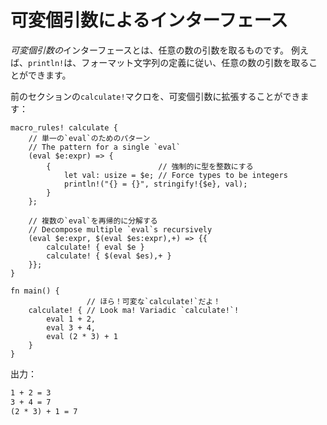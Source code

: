 <!--
# Variadic Interfaces
-->
# 可変個引数によるインターフェース

<!--
A _variadic_ interface takes an arbitrary number of arguments. For example,
`println!` can take an arbitrary number of arguments, as determined by the
format string.
-->
*可変個引数の*インターフェースとは、任意の数の引数を取るものです。
例えば、`println!`は、フォーマット文字列の定義に従い、任意の数の引数を取ることができます。

<!--
We can extend our `calculate!` macro from the previous section to be variadic:
-->
前のセクションの`calculate!`マクロを、可変個引数に拡張することができます：

```rust,editable
macro_rules! calculate {
    // 単一の`eval`のためのパターン
    // The pattern for a single `eval`
    (eval $e:expr) => {
        {                        // 強制的に型を整数にする
            let val: usize = $e; // Force types to be integers
            println!("{} = {}", stringify!{$e}, val);
        }
    };

    // 複数の`eval`を再帰的に分解する
    // Decompose multiple `eval`s recursively
    (eval $e:expr, $(eval $es:expr),+) => {{
        calculate! { eval $e }
        calculate! { $(eval $es),+ }
    }};
}

fn main() {
                 // ほら！可変な`calculate!`だよ！
    calculate! { // Look ma! Variadic `calculate!`!
        eval 1 + 2,
        eval 3 + 4,
        eval (2 * 3) + 1
    }
}
```

<!--
Output:
-->
出力：

```txt
1 + 2 = 3
3 + 4 = 7
(2 * 3) + 1 = 7
```
